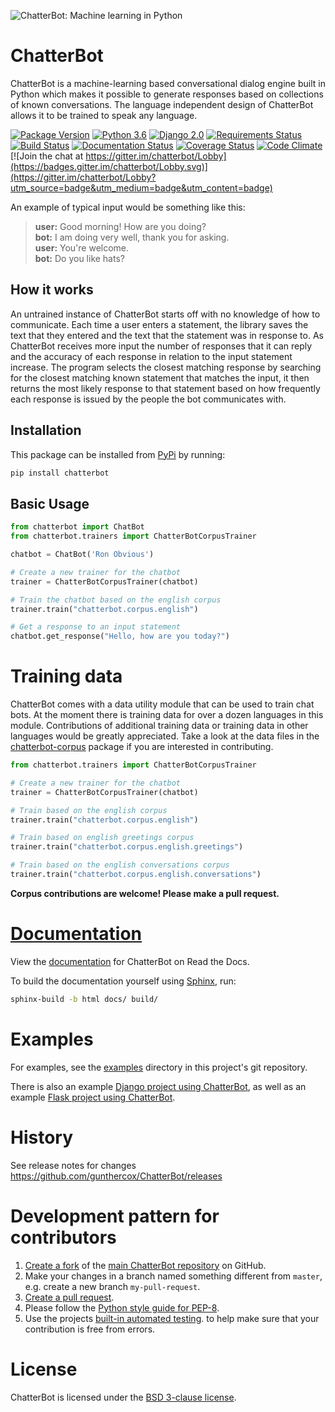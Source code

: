 ![ChatterBot: Machine learning in Python](https://i.imgur.com/b3SCmGT.png)

# ChatterBot

ChatterBot is a machine-learning based conversational dialog engine built in
Python which makes it possible to generate responses based on collections of
known conversations. The language independent design of ChatterBot allows it
to be trained to speak any language.

[![Package Version](https://img.shields.io/pypi/v/chatterbot.svg)](https://pypi.python.org/pypi/chatterbot/)
[![Python 3.6](https://img.shields.io/badge/python-3.6-blue.svg)](https://www.python.org/downloads/release/python-360/)
[![Django 2.0](https://img.shields.io/badge/Django-2.0-blue.svg)](https://docs.djangoproject.com/en/2.1/releases/2.0/)
[![Requirements Status](https://requires.io/github/gunthercox/ChatterBot/requirements.svg?branch=master)](https://requires.io/github/gunthercox/ChatterBot/requirements/?branch=master)
[![Build Status](https://travis-ci.org/gunthercox/ChatterBot.svg?branch=master)](https://travis-ci.org/gunthercox/ChatterBot)
[![Documentation Status](https://readthedocs.org/projects/chatterbot/badge/?version=stable)](http://chatterbot.readthedocs.io/en/stable/?badge=stable)
[![Coverage Status](https://img.shields.io/coveralls/gunthercox/ChatterBot.svg)](https://coveralls.io/r/gunthercox/ChatterBot)
[![Code Climate](https://codeclimate.com/github/gunthercox/ChatterBot/badges/gpa.svg)](https://codeclimate.com/github/gunthercox/ChatterBot)
[![Join the chat at https://gitter.im/chatterbot/Lobby](https://badges.gitter.im/chatterbot/Lobby.svg)](https://gitter.im/chatterbot/Lobby?utm_source=badge&utm_medium=badge&utm_content=badge)

An example of typical input would be something like this:

> **user:** Good morning! How are you doing?  
> **bot:**  I am doing very well, thank you for asking.  
> **user:** You're welcome.  
> **bot:** Do you like hats?  

## How it works

An untrained instance of ChatterBot starts off with no knowledge of how to communicate. Each time a user enters a statement, the library saves the text that they entered and the text that the statement was in response to. As ChatterBot receives more input the number of responses that it can reply and the accuracy of each response in relation to the input statement increase. The program selects the closest matching response by searching for the closest matching known statement that matches the input, it then returns the most likely response to that statement based on how frequently each response is issued by the people the bot communicates with.

## Installation

This package can be installed from [PyPi](https://pypi.python.org/pypi/ChatterBot) by running:

```sh
pip install chatterbot
```

## Basic Usage

```py
from chatterbot import ChatBot
from chatterbot.trainers import ChatterBotCorpusTrainer

chatbot = ChatBot('Ron Obvious')

# Create a new trainer for the chatbot
trainer = ChatterBotCorpusTrainer(chatbot)

# Train the chatbot based on the english corpus
trainer.train("chatterbot.corpus.english")

# Get a response to an input statement
chatbot.get_response("Hello, how are you today?")
```

# Training data

ChatterBot comes with a data utility module that can be used to train chat bots.
At the moment there is training data for over a dozen languages in this module.
Contributions of additional training data or training data
in other languages would be greatly appreciated. Take a look at the data files
in the [chatterbot-corpus](https://github.com/gunthercox/chatterbot-corpus)
package if you are interested in contributing.

```py
from chatterbot.trainers import ChatterBotCorpusTrainer

# Create a new trainer for the chatbot
trainer = ChatterBotCorpusTrainer(chatbot)

# Train based on the english corpus
trainer.train("chatterbot.corpus.english")

# Train based on english greetings corpus
trainer.train("chatterbot.corpus.english.greetings")

# Train based on the english conversations corpus
trainer.train("chatterbot.corpus.english.conversations")
```

**Corpus contributions are welcome! Please make a pull request.**

# [Documentation](https://chatterbot.readthedocs.io/)

View the [documentation](https://chatterbot.readthedocs.io/)
for ChatterBot on Read the Docs.

To build the documentation yourself using [Sphinx](http://www.sphinx-doc.org/), run:

```sh
sphinx-build -b html docs/ build/
```

# Examples

For examples, see the [examples](https://github.com/gunthercox/ChatterBot/tree/master/examples)
directory in this project's git repository.

There is also an example [Django project using ChatterBot](https://github.com/gunthercox/ChatterBot/tree/master/examples), as well as an example [Flask project using ChatterBot](https://github.com/chamkank/flask-chatterbot).

# History

See release notes for changes https://github.com/gunthercox/ChatterBot/releases

# Development pattern for contributors

1. [Create a fork](https://help.github.com/articles/fork-a-repo/) of
   the [main ChatterBot repository](https://github.com/gunthercox/ChatterBot) on GitHub.
2. Make your changes in a branch named something different from `master`, e.g. create
   a new branch `my-pull-request`.
3. [Create a pull request](https://help.github.com/articles/creating-a-pull-request/).
4. Please follow the [Python style guide for PEP-8](https://www.python.org/dev/peps/pep-0008/).
5. Use the projects [built-in automated testing](https://chatterbot.readthedocs.io/en/latest/testing.html).
   to help make sure that your contribution is free from errors.

# License

ChatterBot is licensed under the [BSD 3-clause license](https://opensource.org/licenses/BSD-3-Clause).
